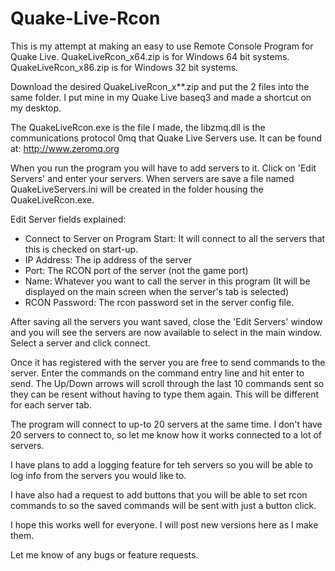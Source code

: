 # Quake-Live-Rcon

This is my attempt at making an easy to use Remote Console Program for Quake Live.
QuakeLiveRcon_x64.zip is for Windows 64 bit systems.
QuakeLiveRcon_x86.zip is for Windows 32 bit systems.


Download the desired QuakeLiveRcon_x**.zip and put the 2 files into the same folder.
I put mine in my Quake Live baseq3 and made a shortcut on my desktop.

The QuakeLiveRcon.exe is the file I made, the libzmq.dll is the communications protocol 0mq
that Quake Live Servers use. It can be found at: http://www.zeromq.org

When you run the program you will have to add servers to it. Click on 'Edit Servers'
and enter your servers. When servers are save a file named QuakeLiveServers.ini will be 
created in the folder housing the QuakeLiveRcon.exe.

Edit Server fields explained:
- Connect to Server on Program Start: It will connect to all the servers that this is checked on start-up.
- IP Address: The ip address of the server
- Port: The RCON port of the server (not the game port)
- Name: Whatever you want to call the server in this program (It will be displayed on the main screen when the server's tab is selected)
- RCON Password: The rcon password set in the server config file.

After saving all the servers you want saved, close the 'Edit Servers' window and you will see the servers
are now available to select in the main window. Select a server and click connect.

Once it has registered with the server you are free to send commands to the server.
Enter the commands on the command entry line and hit enter to send.
The Up/Down arrows will scroll through the last 10 commands sent so they can be resent without having to type them again.
This will be different for each server tab.

The program will connect to up-to 20 servers at the same time. I don't have 20 servers to connect to, so let me know how it works
connected to a lot of servers.

I have plans to add a logging feature for teh servers so you will be able to log info from the servers you would like to.

I have also had a request to add buttons that you will be able to set rcon commands to so the saved commands 
will be sent with just a button click.

I hope this works well for everyone. I will post new versions here as I make them.

Let me know of any bugs or feature requests.
